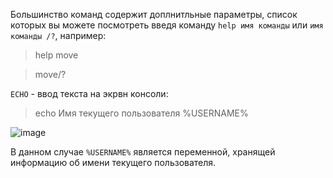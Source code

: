 Большинство команд содержит доплнитльные параметры, список которых вы можете посмотреть введя команду `help имя команды` или `имя команды /?`, например: 
> help  move 

> move/? 

`ECHO` - ввод текста на экрвн консоли: 
> echo Имя текущего пользователя %USERNAME% 

![image](https://user-images.githubusercontent.com/89955620/131787384-95a2175a-3438-440f-bd72-9f9dbe54adbe.png)


В данном случае `%USERNAME%` является переменной, хранящей информацию об имени текущего пользователя. 
